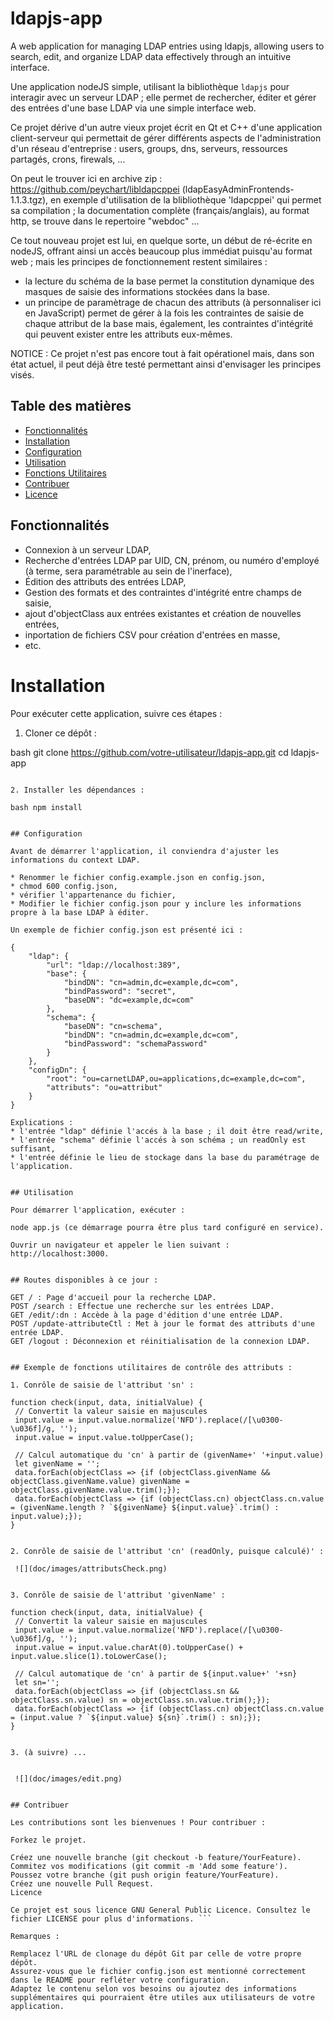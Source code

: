 # ldapjs-app
A web application for managing LDAP entries using ldapjs, allowing users to search, edit, and organize LDAP data effectively through an intuitive interface.




Une application nodeJS simple, utilisant la bibliothèque `ldapjs` pour interagir avec un serveur LDAP ; elle permet de rechercher, éditer et gérer des entrées d'une base LDAP via une simple interface web.

Ce projet dérive d'un autre vieux projet écrit en Qt et C++ d'une application client-serveur qui permettait de gérer différents aspects de l'administration d'un réseau d'entreprise : users, groups, dns, serveurs, ressources partagés, crons, firewals, ...

On peut le trouver ici en archive zip : https://github.com/peychart/libldapcppei (ldapEasyAdminFrontends-1.1.3.tgz), en exemple d'utilisation de la blibliothèque 'ldapcppei' qui permet sa compilation ; la documentation complète (français/anglais), au format http, se trouve dans le repertoire "webdoc" ...

Ce tout nouveau projet est lui, en quelque sorte, un début de ré-écrite en nodeJS, offrant ainsi un accès beaucoup plus immédiat puisqu'au format web ; mais les principes de fonctionnement restent similaires :

- la lecture du schéma de la base permet la constitution dynamique des masques de saisie des informations stockées dans la base.
- un principe de paramètrage de chacun des attributs (à personnaliser ici en JavaScript) permet de gérer à la fois les contraintes de saisie de chaque attribut de la base mais, également, les contraintes d'intégrité qui peuvent exister entre les attributs eux-mêmes.


NOTICE : Ce projet n'est pas encore tout à fait opérationel mais, dans son état actuel, il peut déjà être testé permettant ainsi d'envisager les principes visés.


## Table des matières

* [Fonctionnalités](#fonctionnalités)
* [Installation](#installation)
* [Configuration](#configuration)
* [Utilisation](#utilisation)
* [Fonctions Utilitaires](#fonctions-utilitaires)
* [Contribuer](#contribuer)
* [Licence](#licence)


## Fonctionnalités

* Connexion à un serveur LDAP,
* Recherche d'entrées LDAP par UID, CN, prénom, ou numéro d'employé (à terme, sera paramétrable au sein de l'inerface),
* Édition des attributs des entrées LDAP,
* Gestion des formats et des contraintes d'intégrité entre champs de saisie,
* ajout d'objectClass aux entrées existantes et création de nouvelles entrées,
* inportation de fichiers CSV pour création d'entrées en masse,
* etc.


#  Installation

Pour exécuter cette application, suivre ces étapes :

1. Cloner ce dépôt :

bash
git clone https://github.com/votre-utilisateur/ldapjs-app.git
cd ldapjs-app
```

2. Installer les dépendances :

bash npm install


## Configuration

Avant de démarrer l'application, il conviendra d'ajuster les informations du context LDAP.

* Renommer le fichier config.example.json en config.json,
* chmod 600 config.json,
* vérifier l'appartenance du fichier,
* Modifier le fichier config.json pour y inclure les informations propre à la base LDAP à éditer.

Un exemple de fichier config.json est présenté ici :

{
    "ldap": {
        "url": "ldap://localhost:389",
        "base": {
            "bindDN": "cn=admin,dc=example,dc=com",
            "bindPassword": "secret",
            "baseDN": "dc=example,dc=com"
        },
        "schema": {
            "baseDN": "cn=schema",
            "bindDN": "cn=admin,dc=example,dc=com",
            "bindPassword": "schemaPassword"
        }
    },
    "configDn": {
        "root": "ou=carnetLDAP,ou=applications,dc=example,dc=com",
        "attributs": "ou=attribut"
    }
}

Explications :
* l'entrée "ldap" définie l'accés à la base ; il doit être read/write,
* l'entrée "schema" définie l'accés à son schéma ; un readOnly est suffisant,
* l'entrée définie le lieu de stockage dans la base du paramétrage de l'application.


## Utilisation

Pour démarrer l'application, exécuter :

node app.js (ce démarrage pourra être plus tard configuré en service).

Ouvrir un navigateur et appeler le lien suivant : http://localhost:3000.


## Routes disponibles à ce jour :

GET / : Page d'accueil pour la recherche LDAP.
POST /search : Effectue une recherche sur les entrées LDAP.
GET /edit/:dn : Accède à la page d'édition d'une entrée LDAP.
POST /update-attributeCtl : Met à jour le format des attributs d'une entrée LDAP.
GET /logout : Déconnexion et réinitialisation de la connexion LDAP.


## Exemple de fonctions utilitaires de contrôle des attributs :

1. Conrôle de saisie de l'attribut 'sn' :

function check(input, data, initialValue) {
 // Convertit la valeur saisie en majuscules  
 input.value = input.value.normalize('NFD').replace(/[\u0300-\u036f]/g, '');
 input.value = input.value.toUpperCase();

 // Calcul automatique du 'cn' à partir de (givenName+' '+input.value)
 let givenName = '';
 data.forEach(objectClass => {if (objectClass.givenName && objectClass.givenName.value) givenName = objectClass.givenName.value.trim();});
 data.forEach(objectClass => {if (objectClass.cn) objectClass.cn.value = (givenName.length ? `${givenName} ${input.value}`.trim() : input.value);});
}


2. Conrôle de saisie de l'attribut 'cn' (readOnly, puisque calculé)' :

 ![](doc/images/attributsCheck.png)


3. Conrôle de saisie de l'attribut 'givenName' :

function check(input, data, initialValue) {
 // Convertit la valeur saisie en majuscules
 input.value = input.value.normalize('NFD').replace(/[\u0300-\u036f]/g, '');
 input.value = input.value.charAt(0).toUpperCase() + input.value.slice(1).toLowerCase();

 // Calcul automatique de 'cn' à partir de ${input.value+' '+sn}
 let sn='';
 data.forEach(objectClass => {if (objectClass.sn && objectClass.sn.value) sn = objectClass.sn.value.trim();});
 data.forEach(objectClass => {if (objectClass.cn) objectClass.cn.value = (input.value ? `${input.value} ${sn}`.trim() : sn);});
}


3. (à suivre) ...


 ![](doc/images/edit.png)


## Contribuer

Les contributions sont les bienvenues ! Pour contribuer :

Forkez le projet.

Créez une nouvelle branche (git checkout -b feature/YourFeature).
Commitez vos modifications (git commit -m 'Add some feature').
Poussez votre branche (git push origin feature/YourFeature).
Créez une nouvelle Pull Request.
Licence

Ce projet est sous licence GNU General Public Licence. Consultez le fichier LICENSE pour plus d'informations. ```

Remarques :

Remplacez l'URL de clonage du dépôt Git par celle de votre propre dépôt.
Assurez-vous que le fichier config.json est mentionné correctement dans le README pour refléter votre configuration.
Adaptez le contenu selon vos besoins ou ajoutez des informations supplémentaires qui pourraient être utiles aux utilisateurs de votre application.

